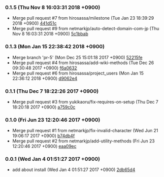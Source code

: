 ### 0.1.5 (Thu Nov 8 16:03:31 2018 +0900)

- Merge pull request #7 from hirosassa/milestone (Tue Jan 23 18:39:29 2018 +0900) [441d51c](https://github.com/netmarkjp/pybacklog/commit/441d51c234a2201f584701d6fbfe1fb9b9c0fcfd)
- Merge pull request #9 from netmarkjp/auto-detect-domain-com-jp (Thu Nov 8 16:03:31 2018 +0900) [5c1bbab](https://github.com/netmarkjp/pybacklog/commit/5c1bbabe4db44ed348cfbb2b31bfedf9047626fa)

### 0.1.3 (Mon Jan 15 22:38:42 2018 +0900)

- Merge branch 'pr-5' (Mon Dec 25 15:01:18 2017 +0900) [52215fe](https://github.com/netmarkjp/pybacklog/commit/52215fec6e5a3ab2c9ae8fc47931dc3423083d73)
- Merge pull request #4 from hirosassa/add-wiki-methods (Tue Dec 26 09:30:48 2017 +0900) [f6a0632](https://github.com/netmarkjp/pybacklog/commit/f6a0632ecc91e9275db2c12ba7d93a0a97329d66)
- Merge pull request #6 from hirosassa/project_users (Mon Jan 15 22:36:12 2018 +0900) [d9062e4](https://github.com/netmarkjp/pybacklog/commit/d9062e4772d93b07aafe45e7847ccda6cf7316f1)

### 0.1.1 (Thu Dec 7 18:22:26 2017 +0900)

- Merge pull request #3 from yukikaoru/fix-requires-on-setup (Thu Dec 7 18:20:18 2017 +0900) [a759c0c](https://github.com/netmarkjp/pybacklog/commit/a759c0c80d82559a0f4cee4619c40cf6f19ea43f)

### 0.1.0 (Fri Jun 23 12:20:46 2017 +0900)

- Merge pull request #1 from netmarkjp/fix-invalid-character (Wed Jun 21 19:06:17 2017 +0900) [b74db4f](https://github.com/netmarkjp/pybacklog/commit/b74db4f2bf03c18fb45e0a1957eb62cfd49d85a0)
- Merge pull request #2 from netmarkjp/add-utility-methods (Fri Jun 23 12:20:46 2017 +0900) [eaa09ec](https://github.com/netmarkjp/pybacklog/commit/eaa09eccf770a13a17c76616b5f3e61710996c37)


### 0.0.1 (Wed Jan 4 01:51:27 2017 +0900)

- add about install (Wed Jan 4 01:51:27 2017 +0900) [2db65d4](https://github.com/netmarkjp/pybacklog/commit/2db65d4d22aeac9c029351e64b3a91dba04ef889)
